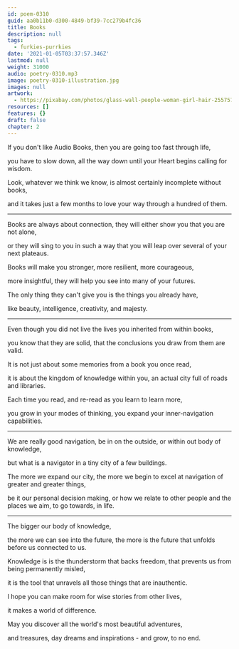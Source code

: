 ```yaml
---
id: poem-0310
guid: aa0b11b0-d300-4849-bf39-7cc279b4fc36
title: Books
description: null
tags:
  - furkies-purrkies
date: '2021-01-05T03:37:57.346Z'
lastmod: null
weight: 31000
audio: poetry-0310.mp3
image: poetry-0310-illustration.jpg
images: null
artwork:
  - https://pixabay.com/photos/glass-wall-people-woman-girl-hair-2557577/
resources: []
features: {}
draft: false
chapter: 2
---
```


If you don't like Audio Books, then you are going too fast through life,

you have to slow down, all the way down until your Heart begins calling for wisdom.

Look, whatever we think we know, is almost certainly incomplete without books,

and it takes just a few months to love your way through a hundred of them.

---

Books are always about connection, they will either show you that you are not alone,

or they will sing to you in such a way that you will leap over several of your next plateaus.

Books will make you stronger, more resilient, more courageous,

more insightful, they will help you see into many of your futures.

The only thing they can't give you is the things you already have,

like beauty, intelligence, creativity, and majesty.

---

Even though you did not live the lives you inherited from within books,

you know that they are solid, that the conclusions you draw from them are valid.

It is not just about some memories from a book you once read,

it is about the kingdom of knowledge within you, an actual city full of roads and libraries.

Each time you read, and re-read as you learn to learn more,

you grow in your modes of thinking, you expand your inner-navigation capabilities.

---

We are really good navigation, be in on the outside, or within out body of knowledge,

but what is a navigator in a tiny city of a few buildings.

The more we expand our city, the more we begin to excel at navigation of greater and greater things,

be it our personal decision making, or how we relate to other people and the places we aim, to go towards, in life.

---

The bigger our body of knowledge,

the more we can see into the future, the more is the future that unfolds before us connected to us.

Knowledge is is the thunderstorm that backs freedom, that prevents us from being permanently misled,

it is the tool that unravels all those things that are inauthentic.

I hope you can make room for wise stories from other lives,

it makes a world of difference.

May you discover all the world's most beautiful adventures,

and treasures, day dreams and inspirations - and grow, to no end.
